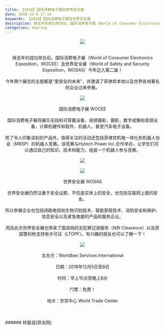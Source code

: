 ```yaml
---
title: 【2018】国际消费电子展及世界安全展
date: 2018-12-6 17:14
keywords: 【2018】国际消费电子展及世界安全展
description: 继去年的成功举办后，国际消费电子展（World of Consumer Electronics Exposition，WOCEE）及世界安全展（World of Safety and Security Exposition，WOSAS）今年迈入第二届！今年两个展览的主题都是“更安全的未来”，并邀请了菲律宾本地以及世界各地著名的企业过来参展。国际消费电子展 WOCEE国际消费电子展将展示无线和可穿戴设备，视频摄影，摄影，数字成像和音频设备，计算机硬件和软件，机器人，甚至汽车电子设备。除了令人印象深刻的产品外，值得关注的活动还包括菲律宾机电一体化和机器人协会（MRSP）的机器人竞赛。该竞赛与Hytech Power Inc.合作举办，让学生们可以通过自己的知识、技术和能力，组装一个机器人参与竞赛。世界安全展 WOSAS世界安全展仍然注重于安全议题，不仅是实体上的安全，也包括互联网上面的安全。所以参展企业也包括闭路电视和生物识别技术、智能家居技术、消防安全和保护、信息安全以及紧急救援的产品和服务企业。而且此次世界安全展也带来了国调局的无犯罪记录服务（NBI Clearance）以及菲国警的枪支持有许可证（LTOPF）。有兴趣的朋友也可以了解一下！主办方：Worldbex Services International日期：2018年12月5日至8日时间：早上10点至晚上8点门票：免费！地点：世贸中心 World Trade Center
categories: sharing
---
```

<td class="t_f" id="postmessage_2420220">

<div align="center">

<img aid="1017005" data-cf-modified-efaaf54756efd44990982eab-="" file="data/attachment/forum/201812/06/171008bj0087fjqqq177m4.jpg.thumb.jpg" id="aimg_1017005" inpost="1" onclick="" onmouseover="" src="http://www.flw.ph/data/attachment/forum/201812/06/171008bj0087fjqqq177m4.jpg" style="cursor:pointer" zoomfile="data/attachment/forum/201812/06/171008bj0087fjqqq177m4.jpg"/>


<br/>
<br/>
<br/>
继去年的成功举办后，国际消费电子展（World of Consumer Electronics Exposition，WOCEE）及世界安全展（World of Safety and Security Exposition，WOSAS）今年迈入第二届！<br/>
<br/>
今年两个展览的主题都是“更安全的未来”，并邀请了菲律宾本地以及世界各地著名的企业过来参展。<br/>
<br/>

<img aid="1017004" data-cf-modified-efaaf54756efd44990982eab-="" file="data/attachment/forum/201812/06/170942vpa8gz00igzfdc8g.png.thumb.jpg" id="aimg_1017004" inpost="1" onclick="" onmouseover="" src="http://www.flw.ph/data/attachment/forum/201812/06/170942vpa8gz00igzfdc8g.png" style="cursor:pointer" zoomfile="data/attachment/forum/201812/06/170942vpa8gz00igzfdc8g.png"/>


<br/>
<br/>
国际消费电子展 WOCEE<br/>
<br/>
国际消费电子展将展示无线和可穿戴设备，视频摄影，摄影，数字成像和音频设备，计算机硬件和软件，机器人，甚至汽车电子设备。<br/>
<br/>
除了令人印象深刻的产品外，值得关注的活动还包括菲律宾机电一体化和机器人协会（MRSP）的机器人竞赛。该竞赛与Hytech Power Inc.合作举办，让学生们可以通过自己的知识、技术和能力，组装一个机器人参与竞赛。<br/>
<br/>

<img aid="1017003" data-cf-modified-efaaf54756efd44990982eab-="" file="data/attachment/forum/201812/06/170928yc00nn83tpp78k8t.jpg.thumb.jpg" id="aimg_1017003" inpost="1" onclick="" onmouseover="" src="http://www.flw.ph/data/attachment/forum/201812/06/170928yc00nn83tpp78k8t.jpg" style="cursor:pointer" zoomfile="data/attachment/forum/201812/06/170928yc00nn83tpp78k8t.jpg"/>


<br/>
<br/>

<img aid="1017009" data-cf-modified-efaaf54756efd44990982eab-="" file="data/attachment/forum/201812/06/171331o73rvn8svsvv84o4.png.thumb.jpg" id="aimg_1017009" inpost="1" onclick="" onmouseover="" src="http://www.flw.ph/data/attachment/forum/201812/06/171331o73rvn8svsvv84o4.png" style="cursor:pointer" zoomfile="data/attachment/forum/201812/06/171331o73rvn8svsvv84o4.png"/>


<br/>
<br/>
世界安全展 WOSAS<br/>
<br/>
世界安全展仍然注重于安全议题，不仅是实体上的安全，也包括互联网上面的安全。<br/>
<br/>
所以参展企业也包括闭路电视和生物识别技术、智能家居技术、消防安全和保护、信息安全以及紧急救援的产品和服务企业。<br/>
<br/>
而且此次世界安全展也带来了国调局的无犯罪记录服务（NBI Clearance）以及菲国警的枪支持有许可证（LTOPF）。有兴趣的朋友也可以了解一下！<br/>
<br/>

<img aid="1017014" data-cf-modified-efaaf54756efd44990982eab-="" file="data/attachment/forum/201812/06/171354gny0x0xn0y88yr00.jpg.thumb.jpg" id="aimg_1017014" inpost="1" onclick="" onmouseover="" src="http://www.flw.ph/data/attachment/forum/201812/06/171354gny0x0xn0y88yr00.jpg" style="cursor:pointer" zoomfile="data/attachment/forum/201812/06/171354gny0x0xn0y88yr00.jpg"/>


<br/>
<br/>
主办方：Worldbex Services International<br/>
<br/>
日期：2018年12月5日至8日<br/>
<br/>
时间：早上10点至晚上8点<br/>
<br/>
门票：免费！<br/>
<br/>
地点：世贸中心 World Trade Center<br/>
<br/>
<br/>
<br/>
</div></td>
###### 转载自[菲龙网]
